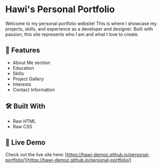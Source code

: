 # Hawi's Personal Portfolio

Welcome to my personal portfolio website! This is where I showcase my projects, skills, and experience as a developer and designer. Built with passion, this site represents who I am and what I love to create.

## 🚀 Features

-  About Me section
-  Education
-  Skills 
-  Project Gallery
-  Interests
-  Contact Information


## 🛠️ Built With

- Raw HTML
- Raw CSS

## 📸 Live Demo

Check out the live site here: [https://hawi-demoz.github.io/personal-portfolio/](https://hawi-demoz.github.io/personal-portfolio/)



